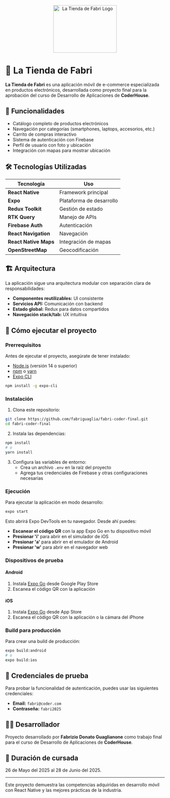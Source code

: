 <div align="center">
  <img src="./assets/logo.png" alt="La Tienda de Fabri Logo" width="200" height="150">
</div>

# 📱 La Tienda de Fabri

**La Tienda de Fabri** es una aplicación móvil de e-commerce especializada en productos electrónicos, desarrollada como proyecto final para la aprobación del curso de Desarrollo de Aplicaciones de **CoderHouse**.

## 🎯 Funcionalidades

- Catálogo completo de productos electrónicos
- Navegación por categorías (smartphones, laptops, accesorios, etc.)
- Carrito de compras interactivo
- Sistema de autenticación con Firebase
- Perfil de usuario con foto y ubicación
- Integración con mapas para mostrar ubicación

## 🛠️ Tecnologías Utilizadas

| Tecnología | Uso |
|------------|-----|
| **React Native** | Framework principal |
| **Expo** | Plataforma de desarrollo |
| **Redux Toolkit** | Gestión de estado |
| **RTK Query** | Manejo de APIs |
| **Firebase Auth** | Autenticación |
| **React Navigation** | Navegación |
| **React Native Maps** | Integración de mapas |
| **OpenStreetMap** | Geocodificación |

## 🏗️ Arquitectura

La aplicación sigue una arquitectura modular con separación clara de responsabilidades:

- **Componentes reutilizables:** UI consistente
- **Servicios API:** Comunicación con backend
- **Estado global:** Redux para datos compartidos
- **Navegación stack/tab:** UX intuitiva

## 🚀 Cómo ejecutar el proyecto

### Prerrequisitos

Antes de ejecutar el proyecto, asegúrate de tener instalado:

- [Node.js](https://nodejs.org/) (versión 14 o superior)
- [npm](https://www.npmjs.com/) o [yarn](https://yarnpkg.com/)
- [Expo CLI](https://docs.expo.dev/get-started/installation/)

```bash
npm install -g expo-cli
```

### Instalación

1. Clona este repositorio:
```bash
git clone https://github.com/fabriguaglia/fabri-coder-final.git
cd fabri-coder-final
```

2. Instala las dependencias:
```bash
npm install
# o
yarn install
```

3. Configura las variables de entorno:
   - Crea un archivo `.env` en la raíz del proyecto
   - Agrega tus credenciales de Firebase y otras configuraciones necesarias

### Ejecución

Para ejecutar la aplicación en modo desarrollo:

```bash
expo start
```

Esto abrirá Expo DevTools en tu navegador. Desde ahí puedes:

- **Escanear el código QR** con la app Expo Go en tu dispositivo móvil
- **Presionar 'i'** para abrir en el simulador de iOS
- **Presionar 'a'** para abrir en el emulador de Android
- **Presionar 'w'** para abrir en el navegador web

### Dispositivos de prueba

#### Android
1. Instala [Expo Go](https://play.google.com/store/apps/details?id=host.exp.exponent) desde Google Play Store
2. Escanea el código QR con la aplicación

#### iOS
1. Instala [Expo Go](https://apps.apple.com/app/expo-go/id982107779) desde App Store
2. Escanea el código QR con la aplicación o la cámara del iPhone

### Build para producción

Para crear una build de producción:

```bash
expo build:android
# o
expo build:ios
```

## 🔐 Credenciales de prueba

Para probar la funcionalidad de autenticación, puedes usar las siguientes credenciales:

- **Email:** `fabri@coder.com`
- **Contraseña:** `fabri2025`

## 👨‍💻 Desarrollador

Proyecto desarrollado por **Fabrizio Donato Guaglianone** como trabajo final para el curso de Desarrollo de Aplicaciones de **CoderHouse**.

## 📅 Duración de cursada

26 de Mayo del 2025 al 28 de Junio del 2025.

---

Este proyecto demuestra las competencias adquiridas en desarrollo móvil con React Native y las mejores prácticas de la industria.
